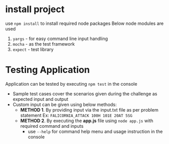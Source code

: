 # install project
use `npm install` to install required node packages
Below node modules are used
1. `yargs` - for easy command line input handling
2. `mocha` - as the test framework
3. `expect` - test library

# Testing Application
Application can be tested by executing `npm test` in the console
- Sample test cases cover the scenarios given during the challenge as expected input and output
- Custom input can be given using below methods:
    - **METHOD 1**. By providing input via the input.txt file as per problem statement Ex: `FALICORNIA_ATTACK 100H 101E 20AT 5SG`
    - **METHOD 2**. By executing the **app.js** file using `node app.js` with required command and inputs
        - use `--help` for command help menu and usage instruction in the console  
